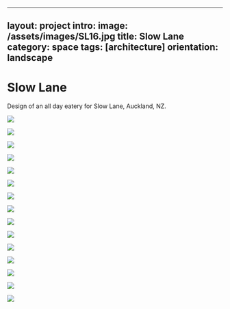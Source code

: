 
---
layout: project
intro: 
image: /assets/images/SL16.jpg
title: Slow Lane
category: space
tags: [architecture]
orientation: landscape
---

# Slow Lane

Design of an all day eatery for Slow Lane, Auckland, NZ.

![](/assets/images/SL16.jpg)

![](/assets/images/SL6.jpg)

![](/assets/images/SL7.jpg)

![](/assets/images/SL8.jpg)

![](/assets/images/SL9.jpg)

![](/assets/images/SL14.jpg)

![](/assets/images/SL10.jpg)

![](/assets/images/SL5.jpg)

![](/assets/images/SL3.jpg)

![](/assets/images/SL12.jpg)

![](/assets/images/SL15.jpg)

![](/assets/images/SLS1.jpg)

![](/assets/images/SLS6.jpg)

![](/assets/images/SLS3.jpg)

![](/assets/images/SLS5.jpg)


